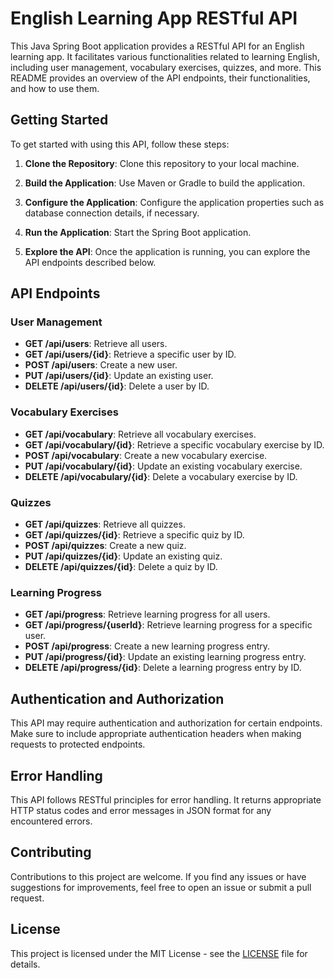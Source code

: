 # English Learning App RESTful API

This Java Spring Boot application provides a RESTful API for an English learning app. It facilitates various functionalities related to learning English, including user management, vocabulary exercises, quizzes, and more. This README provides an overview of the API endpoints, their functionalities, and how to use them.

## Getting Started

To get started with using this API, follow these steps:

1. **Clone the Repository**: Clone this repository to your local machine.

2. **Build the Application**: Use Maven or Gradle to build the application.

3. **Configure the Application**: Configure the application properties such as database connection details, if necessary.

4. **Run the Application**: Start the Spring Boot application.

5. **Explore the API**: Once the application is running, you can explore the API endpoints described below.

## API Endpoints

### User Management

- **GET /api/users**: Retrieve all users.
- **GET /api/users/{id}**: Retrieve a specific user by ID.
- **POST /api/users**: Create a new user.
- **PUT /api/users/{id}**: Update an existing user.
- **DELETE /api/users/{id}**: Delete a user by ID.

### Vocabulary Exercises

- **GET /api/vocabulary**: Retrieve all vocabulary exercises.
- **GET /api/vocabulary/{id}**: Retrieve a specific vocabulary exercise by ID.
- **POST /api/vocabulary**: Create a new vocabulary exercise.
- **PUT /api/vocabulary/{id}**: Update an existing vocabulary exercise.
- **DELETE /api/vocabulary/{id}**: Delete a vocabulary exercise by ID.

### Quizzes

- **GET /api/quizzes**: Retrieve all quizzes.
- **GET /api/quizzes/{id}**: Retrieve a specific quiz by ID.
- **POST /api/quizzes**: Create a new quiz.
- **PUT /api/quizzes/{id}**: Update an existing quiz.
- **DELETE /api/quizzes/{id}**: Delete a quiz by ID.

### Learning Progress

- **GET /api/progress**: Retrieve learning progress for all users.
- **GET /api/progress/{userId}**: Retrieve learning progress for a specific user.
- **POST /api/progress**: Create a new learning progress entry.
- **PUT /api/progress/{id}**: Update an existing learning progress entry.
- **DELETE /api/progress/{id}**: Delete a learning progress entry by ID.

## Authentication and Authorization

This API may require authentication and authorization for certain endpoints. Make sure to include appropriate authentication headers when making requests to protected endpoints.

## Error Handling

This API follows RESTful principles for error handling. It returns appropriate HTTP status codes and error messages in JSON format for any encountered errors.

## Contributing

Contributions to this project are welcome. If you find any issues or have suggestions for improvements, feel free to open an issue or submit a pull request.

## License

This project is licensed under the MIT License - see the [LICENSE](LICENSE) file for details.
